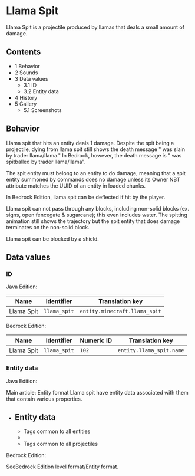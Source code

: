 # Llama Spit
Llama Spit is a projectile produced by llamas that deals a small amount of damage.

## Contents
- 1 Behavior
- 2 Sounds
- 3 Data values
	- 3.1 ID
	- 3.2 Entity data
- 4 History
- 5 Gallery
	- 5.1 Screenshots

## Behavior
Llama spit that hits an entity deals 1 damage. Despite the spit being a projectile, dying from llama spit still shows the death message "<player> was slain by trader llama/llama." In Bedrock, however, the death message is "<player> was spitballed by trader llama/llama".

The spit entity must belong to an entity to do damage, meaning that a spit entity summoned by commands does no damage unless its Owner NBT attribute matches the UUID of an entity in loaded chunks. 

In Bedrock Edition, llama spit can be deflected if hit by the player.

Llama spit can not pass through any blocks, including non-solid blocks (ex. signs, open fencegate & sugarcane); this even includes water. The spitting animation still shows the trajectory but the spit entity that does damage terminates on the non-solid block.

Llama spit can be blocked by a shield.

## Data values
### ID
Java Edition:

| Name       | Identifier   | Translation key               |
|------------|--------------|-------------------------------|
| Llama Spit | `llama_spit` | `entity.minecraft.llama_spit` |

Bedrock Edition:

| Name       | Identifier   | Numeric ID | Translation key          |
|------------|--------------|------------|--------------------------|
| Llama Spit | `llama_spit` | `102`      | `entity.llama_spit.name` |

### Entity data
Java Edition:

Main article: Entity format
Llama spit have entity data associated with them that contain various properties.

- Entity data
	- 
	- Tags common to all entities
	- 
	- Tags common to all projectiles

Bedrock Edition:

SeeBedrock Edition level format/Entity format.
